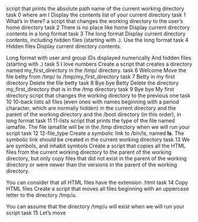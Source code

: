 script that prints the absolute path name of the current working directory
task 0 where am I
Display the contents list of your current directory
task 1 What’s in there?
a script that changes the working directory to the user’s home directory
task 2 There is no place like home
Display current directory contents in a long format
task 3 The long format
Display current directory contents, including hidden files (starting with .). Use the long format
task 4 Hidden files
Display current directory contents.

Long format
with user and group IDs displayed numerically
And hidden files (starting with .)
task 5  I love numbers
Create a script that creates a directory named my_first_directory in the /tmp/ directory.
task 6 Welcome
Move the file betty from /tmp/ to /tmp/my_first_directory
task 7 Betty in my first directory
Delete the file betty
task 8 Bye bye Betty
Delete the directory my_first_directory that is in the /tmp directory
task 9 Bye bye My first directory
script that changes the working directory to the previous one
task 10 10-back
 lists all files (even ones with names beginning with a period character, which are normally hidden) in the current directory and the parent of the working directory and the /boot directory (in this order), in long format
task 11 11-lists
 script that prints the type of the file named iamafile. The file iamafile will be in the /tmp directory when we will run your script
task 12 12-file_type
Create a symbolic link to /bin/ls, named __ls__. The symbolic link should be created in the current working directory
task 13 We are symbols, and inhabit symbols
Create a script that copies all the HTML files from the current working directory to the parent of the working directory, but only copy files that did not exist in the parent of the working directory or were newer than the versions in the parent of the working directory.

You can consider that all HTML files have the extension .html
task 14 Copy HTML files
Create a script that moves all files beginning with an uppercase letter to the directory /tmp/u.

You can assume that the directory /tmp/u will exist when we will run your script
task 15 Let’s move
